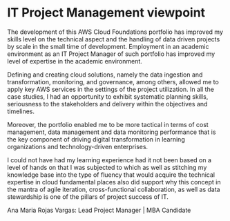 # IT Project Management viewpoint

The development of this AWS Cloud Foundations portfolio has improved my skills level on the technical aspect and the handling of data driven projects by scale in the small time of development. Employment in an academic environment as an IT Project Manager of such portfolio has improved my level of expertise in the academic environment.

Defining and creating cloud solutions, namely the data ingestion and transformation, monitoring, and governance, among others, allowed me to apply key AWS services in the settings of the project utilization. In all the case studies, I had an opportunity to exhibit systematic planning skills, seriousness to the stakeholders and delivery within the objectives and timelines.

Moreover, the portfolio enabled me to be more tactical in terms of cost management, data management and data monitoring performance that is the key component of driving digital transformation in learning organizations and technology-driven enterprises.

I could not have had my learning experience had it not been based on a level of hands on that I was subjected to which as well as stitching my knowledge base into the type of fluency that would acquire the technical expertise in cloud fundamental places also did support why this concept in the mantra of agile iteration, cross-functional collaboration, as well as data stewardship is one of the pillars of project success of IT.

Ana Maria Rojas Vargas: Lead Project Manager | MBA Candidate
